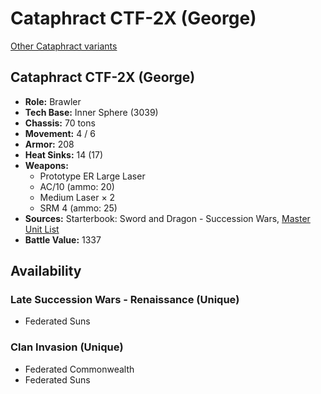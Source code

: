 # Cataphract CTF-2X (George)

[Other Cataphract variants](../cataphract.md)

## Cataphract CTF-2X (George)
- **Role:** Brawler
- **Tech Base:** Inner Sphere (3039)
- **Chassis:** 70 tons
- **Movement:** 4 / 6
- **Armor:** 208
- **Heat Sinks:** 14 (17)
- **Weapons:**
  - Prototype ER Large Laser
  - AC/10 (ammo: 20)
  - Medium Laser × 2
  - SRM 4 (ammo: 25)
- **Sources:** Starterbook: Sword and Dragon - Succession Wars, [Master Unit List](http://masterunitlist.info/Unit/Details/468/cataphract-ctf-2x-george)
- **Battle Value:** 1337

## Availability

### Late Succession Wars - Renaissance (Unique)
- Federated Suns

### Clan Invasion (Unique)
- Federated Commonwealth
- Federated Suns

